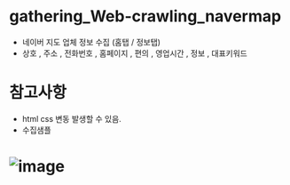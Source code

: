 # gathering_Web-crawling_navermap
- 네이버 지도 업체 정보 수집 (홈탭  / 정보탭)
- 상호 , 주소 , 전화번호 , 홈페이지 , 편의 , 영업시간 , 정보 , 대표키워드

# 참고사항 
- html css 변동 발생할 수 있음.
- 수집샘플 
# ![image](https://github.com/user-attachments/assets/b615ce5a-9b79-46c1-9d2b-76bf0c7e93d3)


